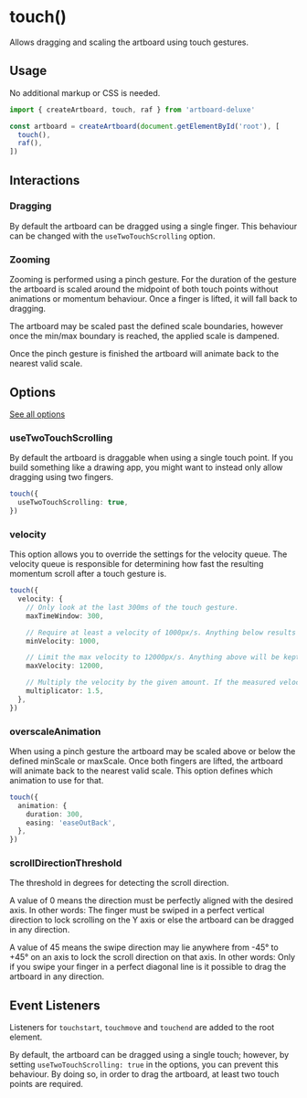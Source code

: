 # touch()

Allows dragging and scaling the artboard using touch gestures.

## Usage

No additional markup or CSS is needed.

```typescript
import { createArtboard, touch, raf } from 'artboard-deluxe'

const artboard = createArtboard(document.getElementById('root'), [
  touch(),
  raf(),
])
```

## Interactions

### Dragging

By default the artboard can be dragged using a single finger. This behaviour can
be changed with the `useTwoTouchScrolling` option.

### Zooming

Zooming is performed using a pinch gesture. For the duration of the gesture the
artboard is scaled around the midpoint of both touch points without animations
or momentum behaviour. Once a finger is lifted, it will fall back to dragging.

The artboard may be scaled past the defined scale boundaries, however once the
min/max boundary is reached, the applied scale is dampened.

Once the pinch gesture is finished the artboard will animate back to the nearest
valid scale.

## Options

[See all options](/api/functions/touch.html#parameters)

### useTwoTouchScrolling

By default the artboard is draggable when using a single touch point. If you
build something like a drawing app, you might want to instead only allow
dragging using two fingers.

```typescript
touch({
  useTwoTouchScrolling: true,
})
```

### velocity

This option allows you to override the settings for the velocity queue. The
velocity queue is responsible for determining how fast the resulting momentum
scroll after a touch gesture is.

```typescript
touch({
  velocity: {
    // Only look at the last 300ms of the touch gesture.
    maxTimeWindow: 300,

    // Require at least a velocity of 1000px/s. Anything below results in a velocity of 0.
    minVelocity: 1000,

    // Limit the max velocity to 12000px/s. Anything above will be kept at 12000.
    maxVelocity: 12000,

    // Multiply the velocity by the given amount. If the measured velocity is 4000, the result would be 6000.
    multiplicator: 1.5,
  },
})
```

### overscaleAnimation

When using a pinch gesture the artboard may be scaled above or below the defined
minScale or maxScale. Once both fingers are lifted, the artboard will animate
back to the nearest valid scale. This option defines which animation to use for
that.

```typescript
touch({
  animation: {
    duration: 300,
    easing: 'easeOutBack',
  },
})
```

### scrollDirectionThreshold

The threshold in degrees for detecting the scroll direction.

A value of 0 means the direction must be perfectly aligned with the desired
axis. In other words: The finger must be swiped in a perfect vertical direction
to lock scrolling on the Y axis or else the artboard can be dragged in any
direction.

A value of 45 means the swipe direction may lie anywhere from -45° to +45° on an
axis to lock the scroll direction on that axis. In other words: Only if you
swipe your finger in a perfect diagonal line is it possible to drag the artboard
in any direction.

## Event Listeners

Listeners for `touchstart`, `touchmove` and `touchend` are added to the root
element.

By default, the artboard can be dragged using a single touch; however, by
setting `useTwoTouchScrolling: true` in the options, you can prevent this
behaviour. By doing so, in order to drag the artboard, at least two touch points
are required.
